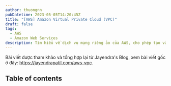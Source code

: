 ```yaml
---
author: thuongnn
pubDatetime: 2023-05-05T14:20:45Z
title: "[AWS] Amazon Virtual Private Cloud (VPC)"
draft: false
tags:
  - AWS
  - Amazon Web Services
description: Tìm hiểu về dịch vụ mạng riêng ảo của AWS, cho phép tạo và quản lý mạng riêng biệt trong đám mây AWS.
---
```

Bài viết được tham khảo và tổng hợp lại từ Jayendra's Blog, xem bài viết gốc ở đây: https://jayendrapatil.com/aws-vpc. 

## Table of contents
